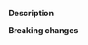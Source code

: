 **Description**

<!-- Insert a general description of the proposed feature here! -->

**Breaking changes**

<!-- If there are any breaking changes in this feature that you are aware of, please insert that here! -->
